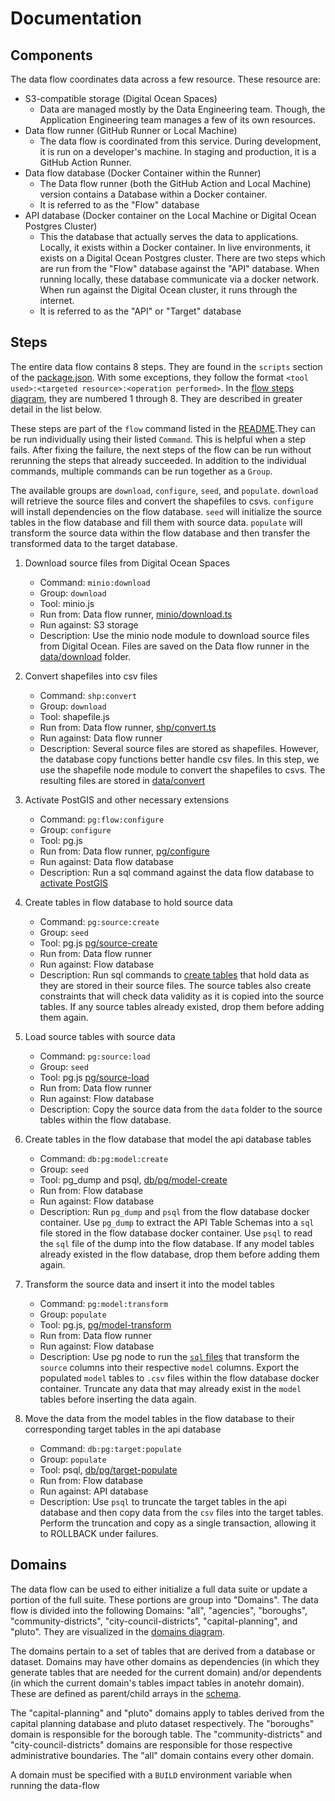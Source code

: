 # Documentation

## Components
The data flow coordinates data across a few resource. These resource are:

- S3-compatible storage (Digital Ocean Spaces)
  - Data are managed mostly by the Data Engineering team. Though, the Application Engineering team manages a few of its own resources.
- Data flow runner (GitHub Runner or Local Machine)
  - The data flow is coordinated from this service. During development, it is run on a developer's machine. In staging and production, it is a GitHub Action Runner.
- Data flow database (Docker Container within the Runner)
  - The Data flow runner (both the GitHub Action and Local Machine) version contains a Database within a Docker container.
  - It is referred to as the "Flow" database
- API database (Docker container on the Local Machine or Digital Ocean Postgres Cluster)
  - This the database that actually serves the data to applications. Locally, it exists within a Docker container. In live environments, it exists on a Digital Ocean Postgres cluster. There are two steps which are run from the "Flow" database against the "API" database. When running locally, these database communicate via a docker network. When run against the Digital Ocean cluster, it runs through the internet.
  - It is referred to as the "API" or "Target" database
## Steps

The entire data flow contains 8 steps. They are found in the `scripts` section of the [package.json](../package.json). With some exceptions, they follow the format `<tool used>:<targeted resource>:<operation performed>`. In the [flow steps diagram](./diagrams/flow_steps.drawio.png), they are numbered 1 through 8. They are described in greater detail in the list below.

These steps are part of the `flow` command listed in the [README](../README.md#run-the-local-data-flow).They can be run individually using their listed `Command`. This is helpful when a step fails. After fixing the failure, the next steps of the flow can be run without rerunning the steps that already succeeded. In addition to the individual commands, multiple commands can be run together as a `Group`.

The available groups are `download`, `configure`, `seed`, and `populate`. `download` will retrieve the source files and convert the shapefiles to csvs. `configure` will install dependencies on the flow database. `seed` will initialize the source tables in the flow database and fill them with source data. `populate` will transform the source data within the flow database and then transfer the transformed data to the target database.

1) Download source files from Digital Ocean Spaces
   - Command: `minio:download`
   - Group: `download`
   - Tool: minio.js
   - Run from: Data flow runner, [minio/download.ts](../minio/download.ts)
   - Run against: S3 storage
   - Description: Use the minio node module to download source files from Digital Ocean. Files are saved on the Data flow runner in the [data/download](../data/download/) folder.

2) Convert shapefiles into csv files
   - Command: `shp:convert`
   - Group: `download`
   - Tool: shapefile.js
   - Run from: Data flow runner, [shp/convert.ts](../shp/convert.ts)
   - Run against: Data flow runner
   - Description: Several source files are stored as shapefiles. However, the database copy functions better handle csv files. In this step, we use the shapefile node module to convert the shapefiles to csvs. The resulting files are stored in [data/convert](../data/convert/)

3) Activate PostGIS and other necessary extensions
   - Command: `pg:flow:configure`
   - Group: `configure`
   - Tool: pg.js
   - Run from: Data flow runner, [pg/configure](../pg/configure/configure.ts)
   - Run against: Data flow database
   - Description: Run a sql command against the data flow database to [activate PostGIS](../pg/configure/configure.sql)

4) Create tables in flow database to hold source data
   - Command: `pg:source:create`
   - Group: `seed`
   - Tool: pg.js [pg/source-create](../pg/source-create/create.ts)
   - Run from: Data flow runner
   - Run against: Flow database
   - Description: Run sql commands to [create tables](../pg/source-create/borough.sql) that hold data as they are stored in their source files. The source tables also create constraints that will check data validity as it is copied into the source tables.
   If any source tables already existed, drop them before adding them again.

5) Load source tables with source data
   - Command: `pg:source:load`
   - Group: `seed`
   - Tool: pg.js [pg/source-load](../pg/source-load/load.ts)
   - Run from: Data flow runner
   - Run against: Flow database
   - Description: Copy the source data from the `data` folder to the source tables within the flow database.

6) Create tables in the flow database that model the api database tables
   - Command: `db:pg:model:create`
   - Group: `seed`
   - Tool: pg_dump and psql, [db/pg/model-create](../db/pg/model-create/all.sh)
   - Run from: Flow database
   - Run against: Flow database
   - Description: Run `pg_dump` and `psql` from the flow database docker container.
   Use `pg_dump` to extract the API Table Schemas into a `sql` file stored in the flow database docker container.
   Use `psql` to read the `sql` file of the dump into the flow database.
   If any model tables already existed in the flow database, drop them before adding them again.

7) Transform the source data and insert it into the model tables
   - Command: `pg:model:transform`
   - Group: `populate`
   - Tool: pg.js, [pg/model-transform](../pg/model-transform/transform.ts)
   - Run from: Data flow runner
   - Run against: Flow database
   - Description: Use pg node to run the [`sql` files](../pg/model-transform/capital-planning.sql) that transform the `source` columns into their respective `model` columns. Export the populated `model` tables to `.csv` files within the flow database docker container. Truncate any data that may already exist in the `model` tables before inserting the data again.

8) Move the data from the model tables in the flow database to their corresponding target tables in the api database
   - Command: `db:pg:target:populate`
   - Group: `populate`
   - Tool: psql, [db/pg/target-populate](../db/pg/target-populate/populate.sh)
   - Run from: Flow database
   - Run against: API database
   - Description: Use `psql` to truncate the target tables in the api database and then copy data from the `csv` files into the target tables. Perform the truncation and copy as a single transaction, allowing it to ROLLBACK under failures.

## Domains

The data flow can be used to either initialize a full data suite or update a portion of the full suite. These portions are group into "Domains". The data flow is divided into the following Domains: "all", "agencies", "boroughs", "community-districts", "city-council-districts", "capital-planning", and "pluto". They are visualized in the [domains diagram](./diagrams/build_table_relationship.drawio.png).

The domains pertain to a set of tables that are derived from a database or dataset. Domains may have other domains as dependencies (in which they generate tables that are needed for the current domain) and/or dependents (in which the  current domain's tables impact tables in anotehr domain). These are defined as parent/child arrays in the [schema](../build/schemas.ts).

The "capital-planning" and "pluto" domains apply to tables derived from the capital planning database and pluto dataset respectively. The "boroughs" domain is responsible for the borough table. The "community-districts" and "city-council-districts" domains are responsible for those respective administrative boundaries. The "all" domain contains every other domain. 

A domain must be specified with a `BUILD` environment variable when running the data-flow
